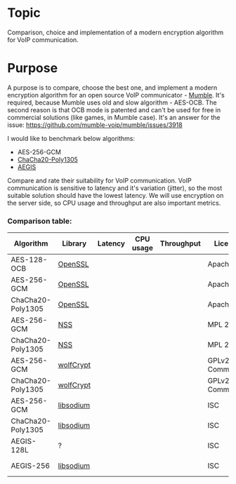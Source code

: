 # Topic
Comparison, choice and implementation of a modern encryption algorithm for VoIP communication.

# Purpose
A purpose is to compare, choose the best one, and implement a modern encryption algorithm for an open source VoIP communicator - [Mumble](https://github.com/mumble-voip/mumble).
It's required, because Mumble uses old and slow algorithm - AES-OCB. The second reason is that OCB mode is patented and can't be used for free in commercial solutions (like games, in Mumble case).
It's an answer for the issue: https://github.com/mumble-voip/mumble/issues/3918

I would like to benchmark below algorithms:
* AES-256-GCM
* [ChaCha20-Poly1305](https://tools.ietf.org/html/rfc7539)
* [AEGIS](http://competitions.cr.yp.to/round3/aegisv11.pdf)

Compare and rate their suitability for VoIP communication.
VoIP communication is sensitive to latency and it's variation (jitter), so the most suitable solution should have the lowest latency. We will use encryption on the server side, so CPU usage and throughput are also important metrics.

### Comparison table:
| Algorithm | Library | Latency | CPU usage | Throughput | License | Patents |
| --------- | ------- | ------- | --------- | ---------- | ------- | ------- |
| AES-128-OCB | [OpenSSL](https://www.openssl.org/) | | | | Apache | Patented |
| AES-256-GCM | [OpenSSL](https://www.openssl.org/) | | | | Apache | Patent-free |
| ChaCha20-Poly1305 | [OpenSSL](https://www.openssl.org/) | | | | Apache | Patent-free |
| AES-256-GCM | [NSS](https://nss-crypto.org/) | | | | MPL 2 | Patent-free |
| ChaCha20-Poly1305 | [NSS](https://nss-crypto.org/) | | | | MPL 2| Patent-free |
| AES-256-GCM | [wolfCrypt](https://www.wolfssl.com/products/wolfcrypt-2/) | | | | GPLv2 + Commercial | Patent-free |
| ChaCha20-Poly1305 | [wolfCrypt](https://www.wolfssl.com/products/wolfcrypt-2/) | | | | GPLv2 + Commercial | Patent-free |
| AES-256-GCM | [libsodium](https://doc.libsodium.org/) | | | | ISC | Patent-free |
| ChaCha20-Poly1305 | [libsodium](https://doc.libsodium.org/) | | | | ISC | Patent-free |
| AEGIS-128L | ? | | | | ISC | Patent-free |
| AEGIS-256 | [libsodium](https://doc.libsodium.org/) | | | | ISC | Patent-free |
